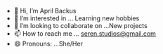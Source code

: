- 👋 Hi, I’m April Backus
- 👀 I’m interested in ... Learning new hobbies
- 💞️ I’m looking to collaborate on ...New projects
- 📫 How to reach me ... seren.studios@gmail.com
- 😄 Pronouns: ...She/Her

<!---
BackusA920/BackusA920 is a ✨ special ✨ repository because its `README.md` (this file) appears on your GitHub profile.
You can click the Preview link to take a look at your changes.
--->
